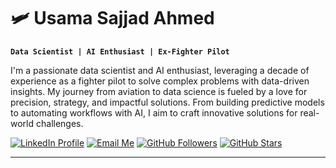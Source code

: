 # 🛩️ Usama Sajjad Ahmed  

**`Data Scientist | AI Enthusiast | Ex-Fighter Pilot`**

I'm a passionate data scientist and AI enthusiast, leveraging a decade of experience as a fighter pilot to solve complex problems with data-driven insights. My journey from aviation to data science is fueled by a love for precision, strategy, and impactful solutions. From building predictive models to automating workflows with AI, I aim to craft innovative solutions for real-world challenges.  

   <p align="left">
      <a href="https://www.linkedin.com/in/usama-sajjad-ahmed/">
         <img alt="LinkedIn Profile" title="Connect with me on LinkedIn" src="https://custom-icon-badges.demolab.com/badge/-Connect-blue?style=for-the-badge&logo=linkedin&logoColor=white"/></a> 
      <a href="mailto:your-email@example.com">
         <img alt="Email Me" title="Email Me" src="https://custom-icon-badges.demolab.com/badge/-Email-red?style=for-the-badge&logo=gmail&logoColor=white"/></a> 
      <a href="https://github.com/your-github-handle">
         <img alt="GitHub Followers" title="Follow me on GitHub" src="https://custom-icon-badges.demolab.com/github/followers/your-github-handle?color=236ad3&labelColor=1155ba&style=for-the-badge&logo=person-add&label=Follow&logoColor=white"/></a>
      <a href="https://github.com/your-github-handle?tab=repositories&sort=stargazers">
         <img alt="GitHub Stars" title="Total stars on GitHub" src="https://custom-icon-badges.demolab.com/github/stars/your-github-handle?color=55960c&style=for-the-badge&labelColor=488207&logo=star"/></a>
   </p>

---
